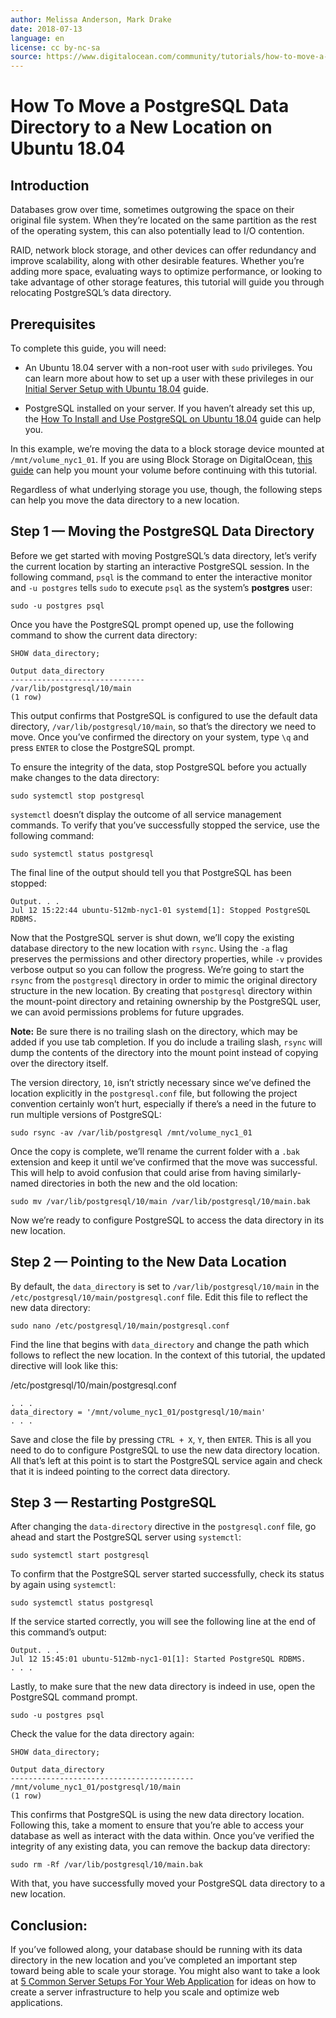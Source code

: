 ```yaml
---
author: Melissa Anderson, Mark Drake
date: 2018-07-13
language: en
license: cc by-nc-sa
source: https://www.digitalocean.com/community/tutorials/how-to-move-a-postgresql-data-directory-to-a-new-location-on-ubuntu-18-04
---
```


# How To Move a PostgreSQL Data Directory to a New Location on Ubuntu 18.04

## Introduction

Databases grow over time, sometimes outgrowing the space on their original file system. When they’re located on the same partition as the rest of the operating system, this can also potentially lead to I/O contention.

RAID, network block storage, and other devices can offer redundancy and improve scalability, along with other desirable features. Whether you’re adding more space, evaluating ways to optimize performance, or looking to take advantage of other storage features, this tutorial will guide you through relocating PostgreSQL’s data directory.

## Prerequisites

To complete this guide, you will need:

- An Ubuntu 18.04 server with a non-root user with `sudo` privileges. You can learn more about how to set up a user with these privileges in our [Initial Server Setup with Ubuntu 18.04](initial-server-setup-with-ubuntu-18-04) guide.

- PostgreSQL installed on your server. If you haven’t already set this up, the [How To Install and Use PostgreSQL on Ubuntu 18.04](how-to-install-and-use-postgresql-on-ubuntu-18-04) guide can help you.

In this example, we’re moving the data to a block storage device mounted at `/mnt/volume_nyc1_01`. If you are using Block Storage on DigitalOcean, [this guide](how-to-use-block-storage-on-digitalocean) can help you mount your volume before continuing with this tutorial.

Regardless of what underlying storage you use, though, the following steps can help you move the data directory to a new location.

## Step 1 — Moving the PostgreSQL Data Directory

Before we get started with moving PostgreSQL’s data directory, let’s verify the current location by starting an interactive PostgreSQL session. In the following command, `psql` is the command to enter the interactive monitor and `-u postgres` tells `sudo` to execute `psql` as the system’s **postgres** user:

    sudo -u postgres psql

Once you have the PostgreSQL prompt opened up, use the following command to show the current data directory:

    SHOW data_directory;

    Output data_directory       
    ------------------------------
    /var/lib/postgresql/10/main
    (1 row)
    

This output confirms that PostgreSQL is configured to use the default data directory, `/var/lib/postgresql/10/main`, so that’s the directory we need to move. Once you’ve confirmed the directory on your system, type `\q` and press `ENTER` to close the PostgreSQL prompt.

To ensure the integrity of the data, stop PostgreSQL before you actually make changes to the data directory:

    sudo systemctl stop postgresql

`systemctl` doesn’t display the outcome of all service management commands. To verify that you’ve successfully stopped the service, use the following command:

    sudo systemctl status postgresql

The final line of the output should tell you that PostgreSQL has been stopped:

    Output. . .
    Jul 12 15:22:44 ubuntu-512mb-nyc1-01 systemd[1]: Stopped PostgreSQL RDBMS.

Now that the PostgreSQL server is shut down, we’ll copy the existing database directory to the new location with `rsync`. Using the `-a` flag preserves the permissions and other directory properties, while `-v` provides verbose output so you can follow the progress. We’re going to start the `rsync` from the `postgresql` directory in order to mimic the original directory structure in the new location. By creating that `postgresql` directory within the mount-point directory and retaining ownership by the PostgreSQL user, we can avoid permissions problems for future upgrades.

**Note:** Be sure there is no trailing slash on the directory, which may be added if you use tab completion. If you do include a trailing slash, `rsync` will dump the contents of the directory into the mount point instead of copying over the directory itself.

The version directory, `10`, isn’t strictly necessary since we’ve defined the location explicitly in the `postgresql.conf` file, but following the project convention certainly won’t hurt, especially if there’s a need in the future to run multiple versions of PostgreSQL:

    sudo rsync -av /var/lib/postgresql /mnt/volume_nyc1_01

Once the copy is complete, we’ll rename the current folder with a `.bak` extension and keep it until we’ve confirmed that the move was successful. This will help to avoid confusion that could arise from having similarly-named directories in both the new and the old location:

    sudo mv /var/lib/postgresql/10/main /var/lib/postgresql/10/main.bak

Now we’re ready to configure PostgreSQL to access the data directory in its new location.

## Step 2 — Pointing to the New Data Location

By default, the `data_directory` is set to `/var/lib/postgresql/10/main` in the `/etc/postgresql/10/main/postgresql.conf` file. Edit this file to reflect the new data directory:

    sudo nano /etc/postgresql/10/main/postgresql.conf

Find the line that begins with `data_directory` and change the path which follows to reflect the new location. In the context of this tutorial, the updated directive will look like this:

/etc/postgresql/10/main/postgresql.conf 

    . . .
    data_directory = '/mnt/volume_nyc1_01/postgresql/10/main'
    . . .

Save and close the file by pressing `CTRL + X`, `Y`, then `ENTER`. This is all you need to do to configure PostgreSQL to use the new data directory location. All that’s left at this point is to start the PostgreSQL service again and check that it is indeed pointing to the correct data directory.

## Step 3 — Restarting PostgreSQL

After changing the `data-directory` directive in the `postgresql.conf` file, go ahead and start the PostgreSQL server using `systemctl`:

    sudo systemctl start postgresql

To confirm that the PostgreSQL server started successfully, check its status by again using `systemctl`:

    sudo systemctl status postgresql

If the service started correctly, you will see the following line at the end of this command’s output:

    Output. . .
    Jul 12 15:45:01 ubuntu-512mb-nyc1-01[1]: Started PostgreSQL RDBMS.
    . . .

Lastly, to make sure that the new data directory is indeed in use, open the PostgreSQL command prompt.

    sudo -u postgres psql

Check the value for the data directory again:

    SHOW data_directory;

    Output data_directory
    -----------------------------------------
    /mnt/volume_nyc1_01/postgresql/10/main
    (1 row)
    

This confirms that PostgreSQL is using the new data directory location. Following this, take a moment to ensure that you’re able to access your database as well as interact with the data within. Once you’ve verified the integrity of any existing data, you can remove the backup data directory:

    sudo rm -Rf /var/lib/postgresql/10/main.bak

With that, you have successfully moved your PostgreSQL data directory to a new location.

## Conclusion:

If you’ve followed along, your database should be running with its data directory in the new location and you’ve completed an important step toward being able to scale your storage. You might also want to take a look at [5 Common Server Setups For Your Web Application](5-common-server-setups-for-your-web-application) for ideas on how to create a server infrastructure to help you scale and optimize web applications.
